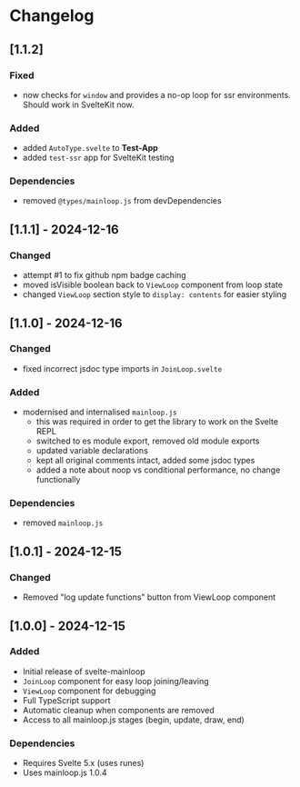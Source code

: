 # Changelog

## [1.1.2]

### Fixed
  - now checks for `window` and provides a no-op loop for ssr environments. Should work in SvelteKit now.

### Added
  - added `AutoType.svelte` to **Test-App**
  - added `test-ssr` app for SvelteKit testing

### Dependencies
  - removed `@types/mainloop.js` from devDependencies

## [1.1.1] - 2024-12-16

### Changed
  - attempt #1 to fix github npm badge caching
  - moved isVisible boolean back to `ViewLoop` component from loop state
  - changed `ViewLoop` section style to `display: contents` for easier styling

## [1.1.0] - 2024-12-16

### Changed
- fixed incorrect jsdoc type imports in `JoinLoop.svelte`

### Added
- modernised and internalised `mainloop.js`
  - this was required in order to get the library to work on the Svelte REPL
  - switched to es module export, removed old module exports
  - updated variable declarations
  - kept all original comments intact, added some jsdoc types
  - added a note about noop vs conditional performance, no change functionally

### Dependencies
- removed `mainloop.js`

## [1.0.1] - 2024-12-15

### Changed
- Removed "log update functions" button from ViewLoop component

## [1.0.0] - 2024-12-15

### Added
- Initial release of svelte-mainloop
- `JoinLoop` component for easy loop joining/leaving
- `ViewLoop` component for debugging
- Full TypeScript support
- Automatic cleanup when components are removed
- Access to all mainloop.js stages (begin, update, draw, end)

### Dependencies
- Requires Svelte 5.x (uses runes)
- Uses mainloop.js 1.0.4